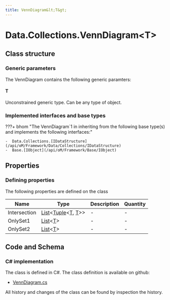 ```yaml
---
title: VennDiagram&lt;T&gt;
---
```


# Data.Collections.VennDiagram&lt;T&gt;



## Class structure

### Generic parameters

The VennDiagram contains the following generic paramters:

#### T

Unconstrained generic type. Can be any type of object.

### Implemented interfaces and base types

???+ bhom "The VennDiagram`1 in inheriting from the following base type(s) and implements the following interfaces:"

    -  Data.Collections.[IDataStructure](/api/oM/Framework/Data/Collections/IDataStructure)
    -  Base.[IObject](/api/oM/Framework/Base/IObject)


## Properties



### Defining properties

The following properties are defined on the class

| Name             | Type             | Description      | Quantity         |
|------------------|------------------|------------------|------------------|
| Intersection | [List](https://learn.microsoft.com/en-us/dotnet/api/System.Collections.Generic.List-1?view=netstandard-2.0)&lt;[Tuple](https://learn.microsoft.com/en-us/dotnet/api/System.Tuple-2?view=netstandard-2.0)&lt;[T](#t), [T](#t)&gt;&gt; | - | - |
| OnlySet1 | [List](https://learn.microsoft.com/en-us/dotnet/api/System.Collections.Generic.List-1?view=netstandard-2.0)&lt;[T](#t)&gt; | - | - |
| OnlySet2 | [List](https://learn.microsoft.com/en-us/dotnet/api/System.Collections.Generic.List-1?view=netstandard-2.0)&lt;[T](#t)&gt; | - | - |


## Code and Schema

### C# implementation

The class is defined in C#. The class definition is available on github:

- [VennDiagram.cs](https://github.com/BHoM/BHoM/blob/develop/Data_oM/Collections\VennDiagram.cs)

All history and changes of the class can be found by inspection the history.

